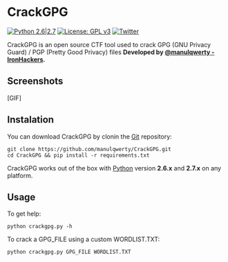 # CrackGPG

[![Python 2.6|2.7](https://img.shields.io/badge/python-2.6|2.7-yellow.svg)](https://www.python.org/) [![License: GPL v3](https://img.shields.io/badge/License-GPL%20v3-blue.svg)](https://raw.githubusercontent.com/master/LICENSE) [![Twitter](https://img.shields.io/badge/twitter-@manulqwerty-blue.svg)](https://twitter.com/manulqwerty) 

CrackGPG is an open source CTF tool used to crack GPG (GNU Privacy Guard) / PGP (Pretty Good Privacy) files
**Developed by [@manulqwerty - IronHackers](https://ironhackers.es).**

Screenshots
----
[GIF]

Instalation
----
You can download CrackGPG by clonin the [Git](https://github.com/manulqwerty/CrackGPG/) repository:
	
    git clone https://github.com/manulqwerty/CrackGPG.git
    cd CrackGPG && pip install -r requirements.txt
	
CrackGPG works out of the box with [Python](http://www.python.org/download/) version **2.6.x** and **2.7.x** on any platform.
	
Usage
----
To get help:

    python crackgpg.py -h
  	
To crack a GPG_FILE using a custom WORDLIST.TXT:

    python crackgpg.py GPG_FILE WORDLIST.TXT
